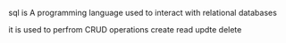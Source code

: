sql is A programming language used to interact with relational databases

it is used to perfrom CRUD operations 
create 
read 
updte 
delete 
